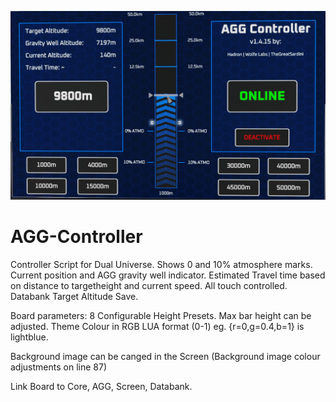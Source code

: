 ![alt text](/agg.png)


# AGG-Controller

Controller Script for Dual Universe.
Shows 0 and 10% atmosphere marks.
Current position and AGG gravity well indicator.
Estimated Travel time based on distance to targetheight and current speed.
All touch controlled.
Databank Target Altitude Save.

Board parameters:
8 Configurable Height Presets.
Max bar height can be adjusted.
Theme Colour in RGB LUA format (0-1) eg. {r=0,g=0.4,b=1} is lightblue.

Background image can be canged in the Screen
(Background image colour adjustments on line 87)

Link Board to Core, AGG, Screen, Databank.
